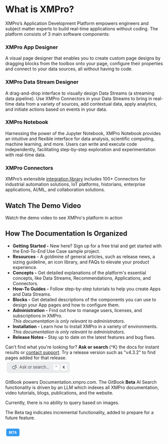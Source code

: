 # What is XMPro?

XMPro’s Application Development Platform empowers engineers and subject matter experts to build real-time applications without coding. The platform consists of 3 main software components:

### XMPro App Designer

A visual page designer that enables you to create custom page designs by dragging blocks from the toolbox onto your page, configure their properties and connect to your data sources, all without having to code.

### XMPro Data Stream Designer

A drag-and-drop interface to visually design Data Streams (a streaming data pipeline). Use XMPro Connectors in your Data Streams to bring in real-time data from a variety of sources, add contextual data, apply analytics, and initiate actions based on events in your data.

### XMPro Notebook

Harnessing the power of the Jupyter Notebook, XMPro Notebook provides an intuitive and flexible interface for data analysis, scientific computing, machine learning, and more. Users can write and execute code independently, facilitating step-by-step exploration and experimentation with real-time data.&#x20;

### XMPro Connectors

XMPro’s extensible [integration library](https://documentation.xmpro.com/resources/integrations) includes 100+ Connectors for industrial automation solutions, IoT platforms, historians, enterprise applications, AI/ML, and collaboration solutions.&#x20;

## Watch The Demo Video

<!-- embeded video removed -->
Watch the demo video to see XMPro's platform in action
<!-- embeded video removed -->

## How The Documentation Is Organized

* **Getting Started -** New here? Sign up for a free trial and get started with the End-To-End Use Case sample project.
* **Resources** - A goldmine of general articles, such as release news, a sizing guideline, an icon library, and FAQs to elevate your product experience.&#x20;
* **Concepts -** Get detailed explanations of the platform's essential concepts, like Data Streams, Recommendations, Applications, and Connectors.&#x20;
* **How-To Guides -** Follow step-by-step tutorials to help you create Apps and Data Streams.&#x20;
* **Blocks -** Get detailed descriptions of the components you can use to design your App pages and how to configure them.
* **Administration -** Find out how to manage users, licenses, and subscriptions in XMPro. \
  _This documentation is only relevant to administrators._
* **Installation -** Learn how to Install XMPro in a variety of environments. \
  _This documentation is only relevant to administrators._
* **Release Notes -** Stay up to date on the latest features and bug fixes.&#x20;

<!-- unsupported tag removed -->
Can't find what you're looking for? **Ask or search** (^K) the docs for instant results or [contact support](https://xmpro.com/support/). Try a release version such as "v4.3.2" to find pages added for that release.\
<picture><source srcset=".gitbook/assets/What is XMPro_Search_Dark.png" media="(prefers-color-scheme: dark)"><img src=".gitbook/assets/What is XMPro_Search_Light.png" alt=""></picture>

GitBook powers Documentation.xmpro.com. The GitBook **Beta** AI Search functionality is driven by an LLM which indexes all XMPro documentation, video tutorials, blogs, publications, and the website.&#x20;

Currently, there is no ability to query based on images.
<!-- unsupported tag removed -->

<!-- unsupported tag removed -->
The Beta tag indicates incremental functionality, added to prepare for a future feature.

<img src=".gitbook/assets/beta-icon.png" alt="" data-size="original">
<!-- unsupported tag removed -->
